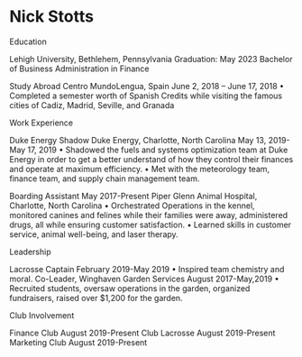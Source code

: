 # Nick Stotts
Education
 
Lehigh University, Bethlehem, Pennsylvania				            Graduation: May 2023
Bachelor of Business Administration in Finance 

Study Abroad Centro MundoLengua, Spain				 June 2, 2018 – June 17, 2018
•	Completed a semester worth of Spanish Credits while visiting the famous cities of Cadiz, Madrid, Seville, and Granada

Work Experience
 
Duke Energy Shadow
Duke Energy, Charlotte, North Carolina 				 May 13, 2019- May 17, 2019
•	Shadowed the fuels and systems optimization team at Duke Energy in order to get a better understand of how they control their finances and operate at maximum efficiency.
•	Met with the meteorology team, finance team, and supply chain management team. 

Boarding Assistant          							      May 2017-Present
Piper Glenn Animal Hospital, Charlotte, North Carolina 
•	Orchestrated Operations in the kennel, monitored canines and felines while their families were away, administered drugs, all while ensuring customer satisfaction. 
•	Learned skills in customer service, animal well-being, and laser therapy.

Leadership
 
Lacrosse Captain 							       February 2019-May 2019
•	Inspired team chemistry and moral. 
Co-Leader, Winghaven Garden Services				           August 2017-May,2019 
•	Recruited students, oversaw operations in the garden, organized fundraisers, raised over $1,200 for the garden.

Club Involvement
 
Finance Club              						                           August 2019-Present 
Club Lacrosse 								              August 2019-Present 
Marketing Club 							              August 2019-Present 
